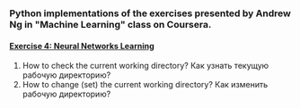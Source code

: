 ### Python implementations of the exercises presented by Andrew Ng in "Machine Learning" class on Coursera.

#### [Exercise 4: Neural Networks Learning](Exercise4_Neural_Networks_Learning)

1. How to check the current working directory? Как узнать текущую рабочую директорию?  
2. How to change (set) the current working directory? Как изменить рабочую директорию?



